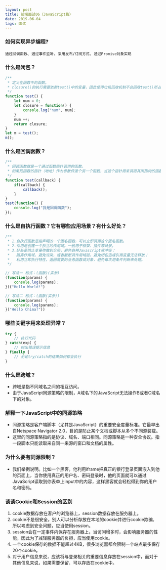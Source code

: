 ```yaml
---
layout: post
title: 前端面试06（JavaScript篇）
date: 2019-06-04
tags: 面试
---
```


### 如何实现异步编程?
`通过回调函数`、`通过事件监听`、`采用发布/订阅方式`、`通过Promise对象实现`

### 什么是闭包？
```javascript
/**
 * 定义在函数中的函数。
 * closure()的执行需要依赖test()中的变量，因此使得垃圾回收机制不会回收test()所占的资源。
 */
function test() {
    let num = 0;
    let closure = function() {
        console.log("num", num);
    }
    num ++;
    return closure;
}
let m = test();
m();
```

### 什么是回调函数？
```javascript
/**
 * 回调函数就是一个通过函数指针调用的函数。
 * 如果把函数的指针（地址）作为参数传递个另一个函数，当这个指针用来调用其所指向的函数时，我们就说这是回调函数。
 */
function test(callback) {
    if(callback) {
        callback();
    }
}
test(function() {
    console.log("我是回调函数");
});
```

### 什么是自执行函数？它有哪些应用场景？有什么好处？
```javascript
/**
 * 1.自执行函数是指声明的一个匿名函数，可以立即调用这个匿名函数。
 * 2.作用是创建一个独立的作用域。一般用于框架、插件等场景。
 * 3.好处是防止变量弥散到全局，避免各种Javascript库冲突；
 *   隔离作用域，避免污染，或者截断其作用域链，避免闭包造成引用变量无法释放；
 *   利用立即执行特性，返回需要的业务函数或对象，避免每次用条件判断来处理。
 */

// 写法一 格式：(函数)(实参)
(function(params) {
    console.log(params);
})("Hello World!")

// 写法二 格式：(函数(实参))
(function(params) {
    console.log(params);
}("Hello China!"))
```

### 哪些关键字用来处理异常？
```javascript
try {
    // 执行代码
} catch(exp) {
    // 抛出错误提示信息
} finally {
    // 无论try/catch的结果如何都会执行
}
```

### 什么是跨域？
- 跨域是指不同域名之间的相互访问。
- 由于JavaScript同源策略的限制，A域名下的JavaScript无法操作B或者C域名下的对象。

### 解释一下JavaScript中的同源策略
- 同源策略是客户端脚本（尤其是JavaScript）的重要安全度量标准。它最早出自Netspace Navigator 2.0，目的是防止某个文档或脚本从多个不同源装载。
- 这里的同源策略指的是协议、域名、端口相同。同源策略是一种安全协议。指一段脚本只能读取来自同一来源的窗口和文档的属性。

### 为什么要有同源限制？
- 我们举例说明。比如一个黑客，他利用iframe把真正的银行登录页面嵌入到他的页面上，当你使用真正的用户名、密码登录时，他的页面就可以通过JavaScript读取到你表单上input中的内容，这样黑客就会轻松得到你的用户名和密码。

### 谈谈Cookie和Session的区别
1. cookie数据存放在客户的浏览器上，session数据存放在服务器上。
2. cookie不是很安全，别人可以分析存放在本地的cookie并进行cookie欺骗，所以考虑到安全问题，应当使用session。
3. session会在一定事件内保存在服务器上，当访问增多时，会影响服务器的性能，因此为了减轻服务器的负担，应当使用cookie。
4. 一个cookie保存的数据不能超过4KB，很多浏览器都会限制一个站点最多保存20个cookie。
5. 对于用户信息来说，应该将与登录相关的重要信息存放在session中，而对于其他信息来说，如果需要保留，可以存放在cookie中。